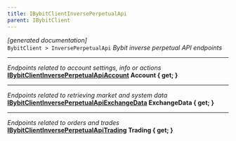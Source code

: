 ```yaml
---
title: IBybitClientInversePerpetualApi
parent: IBybitClient
---
```

*[generated documentation]*  
`BybitClient > InversePerpetualApi`
*Bybit inverse perpetual API endpoints*
  
***
*Endpoints related to account settings, info or actions*  
**[IBybitClientInversePerpetualApiAccount](IBybitClientInversePerpetualApiAccount.md) Account { get; }**  
***
*Endpoints related to retrieving market and system data*  
**[IBybitClientInversePerpetualApiExchangeData](IBybitClientInversePerpetualApiExchangeData.md) ExchangeData { get; }**  
***
*Endpoints related to orders and trades*  
**[IBybitClientInversePerpetualApiTrading](IBybitClientInversePerpetualApiTrading.md) Trading { get; }**  
